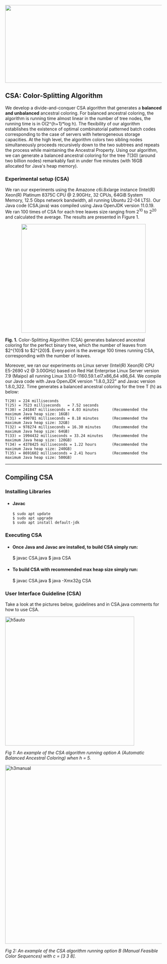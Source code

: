 <p align="center">
  <img width="550" height="250" src="https://github.com/cnquang/testPIR/assets/87842051/890b9b4a-9c9c-4f62-b899-f1d0e4eb8289">
</p>

## CSA: Color-Splitting Algorithm
We develop a divide-and-conquer CSA algorithm that generates a **balanced and unbalanced** ancestral coloring. For balanced ancestral coloring, the algorithm is running time almost linear in the number of tree nodes, the running time is in O(2^{h+1}*log h). The flexibility of our algorithm establishes the existence of optimal combinatorial patterned batch codes corresponding to the case of servers with heterogeneous storage capacities. At the high level, the algorithm colors two sibling nodes simultaneously proceeds recursively down to the two subtrees and repeats the process while maintaining the Ancestral Property. Using our algorithm, we can generate a balanced ancestral coloring for the tree $T(30)$ (around two billion nodes) remarkably fast in under five minutes (with 16GB allocated for Java's heap memory).

### Experimental setup (CSA)

We ran our experiments using the Amazone c6i.8xlarge instance (Intel(R) Xeon(R) Platinum 8375C CPU @ 2.90GHz, 32 CPUs, 64GiB System Memory, 12.5 Gbps network bandwidth, all running Ubuntu 22-04 LTS). Our Java code (CSA.java) was compiled using Java OpenJDK version 11.0.19. We ran 100 times of CSA for each tree leaves size ranging from $2^{10}$ to $2^{20}$ and calculated the average. The results are presented in Figure 1.

<p align="center">
  <img width="400" height="350" src="https://github.com/cnquang/testPIR/assets/87842051/4017a802-45a4-4eb4-bf16-fbe754bed0fe">
</p>
<strong> Fig. 1.</strong> Color-Splitting Algorithm (CSA) generates balanced ancestral coloring for the perfect binary tree, which the number of leaves from $2^{10}$ to $2^{20}$. Every point is the average 100 times running CSA, corresponding with the number of leaves.

Moreover, we ran our experiments on Linux server (Intel(R) Xeon(R) CPU E5-2690 v2 @ 3.00GHz) based on Red Hat Enterprise Linux Server version 7.9 (Maipo)  all running Linux 3.10.0-1160.59.1.el7.x86_64 x86_64. We compile our Java code with Java OpenJDK version "1.8.0_322" and Javac version 1.8.0_322. Time generates a balanced ancestral coloring for the tree T (h) as below:


    T(20) = 224 milliseconds
    T(25) = 7523 milliseconds   = 7.52 seconds
    T(30) = 241847 milliseconds = 4.03 minutes      (Recommended the maximum Java heap size: 16GB)
    T(31) = 490781 milliseconds = 8.18 minutes      (Recommended the maximum Java heap size: 32GB)
    T(32) = 978274 milliseconds = 16.30 minutes     (Recommended the maximum Java heap size: 64GB)
    T(33) = 1994432 milliseconds = 33.24 minutes    (Recommended the maximum Java heap size: 120GB)
    T(34) = 4378425 milliseconds = 1.22 hours       (Recommended the maximum Java heap size: 240GB)
    T(35) = 8691602 milliseconds = 2.41 hours       (Recommended the maximum Java heap size: 500GB)

---
## Compiling CSA
### Installing Libraries

- #### Javac
      $ sudo apt update
      $ sudo apt upgrade
      $ sudo apt install default-jdk

### Executing CSA
- #### Once Java and Javac are installed, to build CSA simply run:

    $ javac CSA.java
    $ java CSA

- #### To build CSA with recommended max heap size simply run:

    $ javac CSA.java
    $ java -Xmx32g CSA

### User Interface Guideline (CSA)

Take a look at the pictures below, guidelines and in CSA.java comments for how to use CSA.  

<img width="415" alt="h5auto" src="https://user-images.githubusercontent.com/102839948/161372568-85df8aed-6424-4977-9853-722879624efe.png">

*Fig 1: An example of the CSA algorithm running option A (Automatic Balanced Ancestral Coloring) when h = 5.*


<img width="575" alt="h3manual" src="https://user-images.githubusercontent.com/102839948/161372572-773c693e-bd18-4a97-b979-00bbc393fce9.png">

*Fig 2: An example of the CSA algorithm running option B (Manual Feasible Color Sequences) with c = [3 3 8].*
